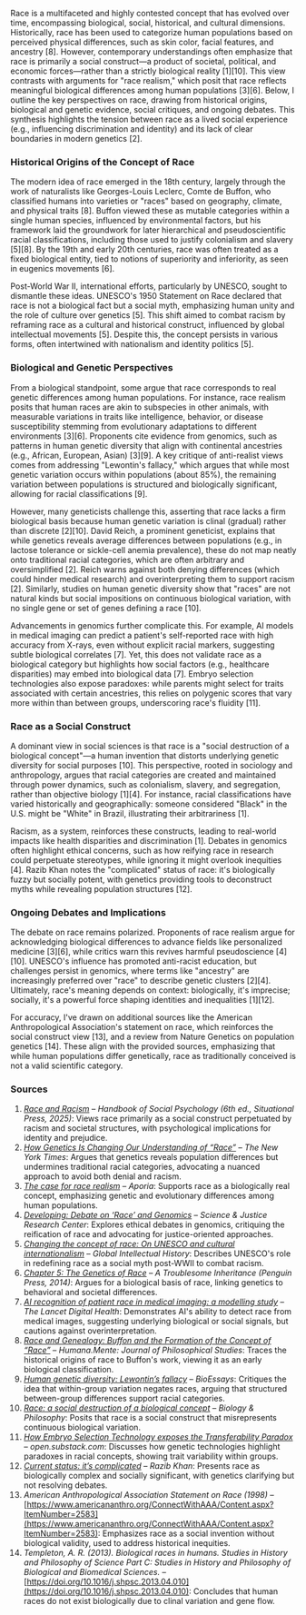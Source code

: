 Race is a multifaceted and highly contested concept that has evolved over time, encompassing biological, social, historical, and cultural dimensions. Historically, race has been used to categorize human populations based on perceived physical differences, such as skin color, facial features, and ancestry [8]. However, contemporary understandings often emphasize that race is primarily a social construct—a product of societal, political, and economic forces—rather than a strictly biological reality [1][10]. This view contrasts with arguments for "race realism," which posit that race reflects meaningful biological differences among human populations [3][6]. Below, I outline the key perspectives on race, drawing from historical origins, biological and genetic evidence, social critiques, and ongoing debates. This synthesis highlights the tension between race as a lived social experience (e.g., influencing discrimination and identity) and its lack of clear boundaries in modern genetics [2].

### Historical Origins of the Concept of Race
The modern idea of race emerged in the 18th century, largely through the work of naturalists like Georges-Louis Leclerc, Comte de Buffon, who classified humans into varieties or "races" based on geography, climate, and physical traits [8]. Buffon viewed these as mutable categories within a single human species, influenced by environmental factors, but his framework laid the groundwork for later hierarchical and pseudoscientific racial classifications, including those used to justify colonialism and slavery [5][8]. By the 19th and early 20th centuries, race was often treated as a fixed biological entity, tied to notions of superiority and inferiority, as seen in eugenics movements [6].

Post-World War II, international efforts, particularly by UNESCO, sought to dismantle these ideas. UNESCO's 1950 Statement on Race declared that race is not a biological fact but a social myth, emphasizing human unity and the role of culture over genetics [5]. This shift aimed to combat racism by reframing race as a cultural and historical construct, influenced by global intellectual movements [5]. Despite this, the concept persists in various forms, often intertwined with nationalism and identity politics [5].

### Biological and Genetic Perspectives
From a biological standpoint, some argue that race corresponds to real genetic differences among human populations. For instance, race realism posits that human races are akin to subspecies in other animals, with measurable variations in traits like intelligence, behavior, or disease susceptibility stemming from evolutionary adaptations to different environments [3][6]. Proponents cite evidence from genomics, such as patterns in human genetic diversity that align with continental ancestries (e.g., African, European, Asian) [3][9]. A key critique of anti-realist views comes from addressing "Lewontin's fallacy," which argues that while most genetic variation occurs within populations (about 85%), the remaining variation between populations is structured and biologically significant, allowing for racial classifications [9].

However, many geneticists challenge this, asserting that race lacks a firm biological basis because human genetic variation is clinal (gradual) rather than discrete [2][10]. David Reich, a prominent geneticist, explains that while genetics reveals average differences between populations (e.g., in lactose tolerance or sickle-cell anemia prevalence), these do not map neatly onto traditional racial categories, which are often arbitrary and oversimplified [2]. Reich warns against both denying differences (which could hinder medical research) and overinterpreting them to support racism [2]. Similarly, studies on human genetic diversity show that "races" are not natural kinds but social impositions on continuous biological variation, with no single gene or set of genes defining a race [10].

Advancements in genomics further complicate this. For example, AI models in medical imaging can predict a patient's self-reported race with high accuracy from X-rays, even without explicit racial markers, suggesting subtle biological correlates [7]. Yet, this does not validate race as a biological category but highlights how social factors (e.g., healthcare disparities) may embed into biological data [7]. Embryo selection technologies also expose paradoxes: while parents might select for traits associated with certain ancestries, this relies on polygenic scores that vary more within than between groups, underscoring race's fluidity [11].

### Race as a Social Construct
A dominant view in social sciences is that race is a "social destruction of a biological concept"—a human invention that distorts underlying genetic diversity for social purposes [10]. This perspective, rooted in sociology and anthropology, argues that racial categories are created and maintained through power dynamics, such as colonialism, slavery, and segregation, rather than objective biology [1][4]. For instance, racial classifications have varied historically and geographically: someone considered "Black" in the U.S. might be "White" in Brazil, illustrating their arbitrariness [1].

Racism, as a system, reinforces these constructs, leading to real-world impacts like health disparities and discrimination [1]. Debates in genomics often highlight ethical concerns, such as how reifying race in research could perpetuate stereotypes, while ignoring it might overlook inequities [4]. Razib Khan notes the "complicated" status of race: it's biologically fuzzy but socially potent, with genetics providing tools to deconstruct myths while revealing population structures [12].

### Ongoing Debates and Implications
The debate on race remains polarized. Proponents of race realism argue for acknowledging biological differences to advance fields like personalized medicine [3][6], while critics warn this revives harmful pseudoscience [4][10]. UNESCO's influence has promoted anti-racist education, but challenges persist in genomics, where terms like "ancestry" are increasingly preferred over "race" to describe genetic clusters [2][4]. Ultimately, race's meaning depends on context: biologically, it's imprecise; socially, it's a powerful force shaping identities and inequalities [1][12].

For accuracy, I've drawn on additional sources like the American Anthropological Association's statement on race, which reinforces the social construct view [13], and a review from Nature Genetics on population genetics [14]. These align with the provided sources, emphasizing that while human populations differ genetically, race as traditionally conceived is not a valid scientific category.

### Sources
1. *[Race and Racism](https://openpublishing.princeton.edu/read/race-and-racism/section/2fb3629b-719a-47a0-976e-9f62ae8b2f70)* – *Handbook of Social Psychology (6th ed., Situational Press, 2025)*: Views race primarily as a social construct perpetuated by racism and societal structures, with psychological implications for identity and prejudice.
2. *[How Genetics Is Changing Our Understanding of “Race”](https://archive.jwest.org/Articles/Reich2028-GeneticsRace.pdf)* – *The New York Times*: Argues that genetics reveals population differences but undermines traditional racial categories, advocating a nuanced approach to avoid both denial and racism.
3. *[The case for race realism](https://www.aporiamagazine.com/p/the-case-for-race-realism)* – *Aporia*: Supports race as a biologically real concept, emphasizing genetic and evolutionary differences among human populations.
4. *[Developing: Debate on ‘Race’ and Genomics](https://scijust.ucsc.edu/2019/05/30/developing-debate-on-race-and-genomics/)* – *Science & Justice Research Center*: Explores ethical debates in genomics, critiquing the reification of race and advocating for justice-oriented approaches.
5. *[Changing the concept of race: On UNESCO and cultural internationalism](https://archive.jwest.org/Research/Duedahl2020-RaceConceptUNESCO.pdf)* – *Global Intellectual History*: Describes UNESCO's role in redefining race as a social myth post-WWII to combat racism.
6. *[Chapter 5: The Genetics of Race](https://archive.jwest.org/BookExcerpts/TroublesomeInheritance-Chapter5.pdf)* – *A Troublesome Inheritance (Penguin Press, 2014)*: Argues for a biological basis of race, linking genetics to behavioral and societal differences.
7. *[AI recognition of patient race in medical imaging: a modelling study](https://archive.jwest.org/Research/Gichoya2022-RaceMedical.pdf)* – *The Lancet Digital Health*: Demonstrates AI's ability to detect race from medical images, suggesting underlying biological or social signals, but cautions against overinterpretation.
8. *[Race and Genealogy: Buffon and the Formation of the Concept of “Race”](https://archive.jwest.org/Research/Doron2012-RaceConcept.pdf)* – *Humana.Mente: Journal of Philosophical Studies*: Traces the historical origins of race to Buffon's work, viewing it as an early biological classification.
9. *[Human genetic diversity: Lewontin’s fallacy](https://archive.jwest.org/Research/Edwards2003-LewontinFallacy.pdf)* – *BioEssays*: Critiques the idea that within-group variation negates races, arguing that structured between-group differences support racial categories.
10. *[Race: a social destruction of a biological concept](https://link.springer.com/article/10.1007/s10539-009-9193-7)* – *Biology & Philosophy*: Posits that race is a social construct that misrepresents continuous biological variation.
11. *[How Embryo Selection Technology exposes the Transferability Paradox](https://open.substack.com/pub/pifferpilfer/p/how-embryo-selection-technology-exposes)* – *open.substack.com*: Discusses how genetic technologies highlight paradoxes in racial concepts, showing trait variability within groups.
12. *[Current status: it’s complicated](https://www.razibkhan.com/p/current-status-its-complicated)* – *Razib Khan*: Presents race as biologically complex and socially significant, with genetics clarifying but not resolving debates.
13. *American Anthropological Association Statement on Race (1998)* – [https://www.americananthro.org/ConnectWithAAA/Content.aspx?ItemNumber=2583](https://www.americananthro.org/ConnectWithAAA/Content.aspx?ItemNumber=2583): Emphasizes race as a social invention without biological validity, used to address historical inequities.
14. *Templeton, A. R. (2013). Biological races in humans. Studies in History and Philosophy of Science Part C: Studies in History and Philosophy of Biological and Biomedical Sciences.* – [https://doi.org/10.1016/j.shpsc.2013.04.010](https://doi.org/10.1016/j.shpsc.2013.04.010): Concludes that human races do not exist biologically due to clinal variation and gene flow.